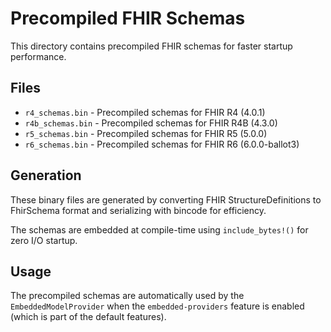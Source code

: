 # Precompiled FHIR Schemas

This directory contains precompiled FHIR schemas for faster startup performance.

## Files

- `r4_schemas.bin` - Precompiled schemas for FHIR R4 (4.0.1) 
- `r4b_schemas.bin` - Precompiled schemas for FHIR R4B (4.3.0)
- `r5_schemas.bin` - Precompiled schemas for FHIR R5 (5.0.0)
- `r6_schemas.bin` - Precompiled schemas for FHIR R6 (6.0.0-ballot3)

## Generation

These binary files are generated by converting FHIR StructureDefinitions to FhirSchema format and serializing with bincode for efficiency.

The schemas are embedded at compile-time using `include_bytes!()` for zero I/O startup.

## Usage

The precompiled schemas are automatically used by the `EmbeddedModelProvider` when the `embedded-providers` feature is enabled (which is part of the default features).